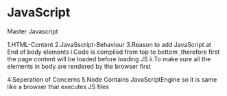 # JavaScript
Master Javascript

1.HTML-Content
2.JavaSscript-Behaviour
3.Reason to add JavaScript at End of body elements
     i.Code is compiled from top to bottom ,therefore first the page content will be loaded before loading JS
     ii.To make sure all the elements in body are rendered by the browser first
     
4.Seperation of Concerns
5.Node Contains JavaScriptEngine so it is same like a browser that executes JS files 
